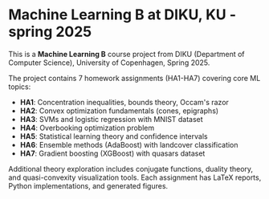 # Machine Learning B at DIKU, KU - spring 2025

This is a **Machine Learning B** course project from DIKU (Department of Computer Science), University of Copenhagen, Spring 2025.

The project contains 7 homework assignments (HA1-HA7) covering core ML topics:

- **HA1**: Concentration inequalities, bounds theory, Occam's razor
- **HA2**: Convex optimization fundamentals (cones, epigraphs)  
- **HA3**: SVMs and logistic regression with MNIST dataset
- **HA4**: Overbooking optimization problem
- **HA5**: Statistical learning theory and confidence intervals
- **HA6**: Ensemble methods (AdaBoost) with landcover classification
- **HA7**: Gradient boosting (XGBoost) with quasars dataset

Additional theory exploration includes conjugate functions, duality theory, and quasi-convexity visualization tools. Each assignment has LaTeX reports, Python implementations, and generated figures.
